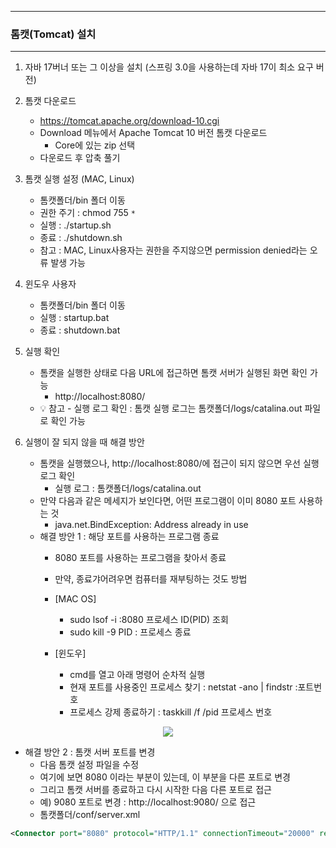 -----
### 톰캣(Tomcat) 설치
-----
1. 자바 17버너 또는 그 이상을 설치 (스프링 3.0을 사용하는데 자바 17이 최소 요구 버전)
2. 톰캣 다운로드
   - https://tomcat.apache.org/download-10.cgi
   - Download 메뉴에서 Apache Tomcat 10 버전 톰캣 다운로드
     + Core에 있는 zip 선택
   - 다운로드 후 압축 풀기
  
3. 톰캣 실행 설정 (MAC, Linux)
   - 톰캣폴더/bin 폴더 이동
   - 권한 주기 : chmod 755 ```*```
   - 실행 : ./startup.sh
   - 종료 : ./shutdown.sh
   - 참고 : MAC, Linux사용자는 권한을 주지않으면 permission denied라는 오류 발생 가능

4. 윈도우 사용자
   - 톰캣폴더/bin 폴더 이동
   - 실행 : startup.bat
   - 종료 : shutdown.bat

5. 실행 확인
   - 톰캣을 실행한 상태로 다음 URL에 접근하면 톰캣 서버가 실행된 화면 확인 가능
     + http://localhost:8080/
   - 💡 참고 - 실행 로그 확인 : 톰캣 실행 로그는 톰캣폴더/logs/catalina.out 파일로 확인 가능

6. 실행이 잘 되지 않을 때 해결 방안
   - 톰캣을 실행했으나, http://localhost:8080/에 접근이 되지 않으면 우선 실행 로그 확인
     + 실행 로그 : 톰캣폴더/logs/catalina.out
   - 만약 다음과 같은 메세지가 보인다면, 어떤 프로그램이 이미 8080 포트 사용하는 것
     + java.net.BindException: Address already in use
   - 해결 방안 1 : 해당 포트를 사용하는 프로그램 종료
     + 8080 포트를 사용하는 프로그램을 찾아서 종료
     + 만약, 종료갸어려우면 컴퓨터를 재부팅하는 것도 방법
     + [MAC OS]
       * sudo lsof -i :8080 프로세스 ID(PID) 조회
       * sudo kill -9 PID : 프로세스 종료

     + [윈도우]
       * cmd를 열고 아래 명령어 순차적 실행
       * 현재 포트를 사용중인 프로세스 찾기 : netstat -ano | findstr :포트번호
       * 프로세스 강제 종료하기 : taskkill /f /pid 프로세스 번호
<div align="center">
<img src="https://github.com/user-attachments/assets/c5e83a76-c162-4351-818a-b40aa1f58319">
</div>

  - 해결 방안 2 : 톰캣 서버 포트를 변경
    + 다음 톰캣 설정 파일을 수정
    + 여기에 보면 8080 이라는 부분이 있는데, 이 부분을 다른 포트로 변경
    + 그리고 톰캣 서버를 종료하고 다시 시작한 다음 다른 포트로 접근
    + 예) 9080 포트로 변경 : http://localhost:9080/ 으로 접근
    + 톰캣폴더/conf/server.xml
```xml
<Connector port="8080" protocol="HTTP/1.1" connectionTimeout="20000" redirectPort="8443" />
```
